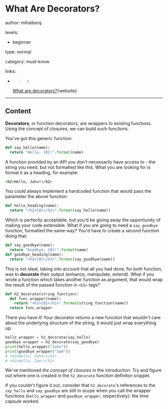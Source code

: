 # What Are Decorators?
author: mihaiberq

levels:

  - beginner

type: normal

category: must-know

links:
  - >-
    [What are decorators?](https://www.thecodeship.com/patterns/guide-to-python-function-decorators/){website}

---
## Content

**Decorators**, or function decorators, are wrappers to existing functions. Using the concept of closures, we can build such functions.

You've got this generic function:
```python
def say_hello(name):
  return "Hello, {0}!".format(name)
```
A function provided by an API you don't necessarily have access to - the string you need, but not formatted like this. What you are looking for is format it as a heading, for example:
```HTML
<h2>Hello, John!</h2>
```
You could always implement a hardcoded function that would pass the parameter the above function:
```python
def hello_heading(name):
  return "<h2>{0}</h2>".format(say_hello(name))
```
Which is perfectly acceptable, but you'd be giving away the opportiunity of making your code extensible. What if you are going to need a `say_goodbye` function, formatted the same way? You'd have to create a second function doing that:
```python
def say_goodbye(name):
  return "Goodbye, {0}!".format(name)
def goodbye_heading(name):
  return "<h2>{0}</h2>".format(say_goodbye(name))
```
This is not ideal, taking into account that all you had done, for both function, was to **decorate** their output (enhance, manipulate, extend). What if you wrote a function which takes another function as argument, that would wrap the result of the passed function in `<h2>` tags?
```python
def h2_decorate(string_function):
  def func_wrapper(name):
    return "<h2>{0}</h2>".format(string_function(name))
  return func_wrapper
```
There you have it! Your decorator returns a new function that wouldn't care about the underlying structure of the string, it would just wrap everything up:
```python
hello_wrapper = h2_decorate(say_hello)
goodbye_wrapper = h2_decorate(say_goodbye)
print(hello_wrapper("John"))
print(goodbye_wrapper("Sam"))
# <h2>Hello, John!</h2>
# <h2>Hello, Sam!</h2>
```
We've mentioned *the concept of closures* in the introduction. Try and figure out where one is created in the `h2_decorate` function definiton snippet.

If you couldn't figure it out, consider that `h2_decorate`'s references to the `say_hello` and `say_goodbye` are still in scope when you call the wrapper functions (`hello_wrapper` and `goodbye_wrapper`, respectively): the time capsule worked.
